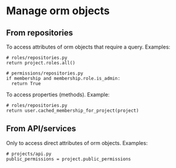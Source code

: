 # Manage orm objects

## From repositories

To access attributes of orm objects that require a query. Examples:

```
# roles/repositories.py
return project.roles.all()
```

```
# permissions/repositories.py
if membership and membership.role.is_admin:
  return True
```

To access properties (methods). Example:

```
# roles/repositories.py
return user.cached_membership_for_project(project)
```

## From API/services

Only to access direct attributes of orm objects. Examples:

```
# projects/api.py
public_permissions = project.public_permissions
```